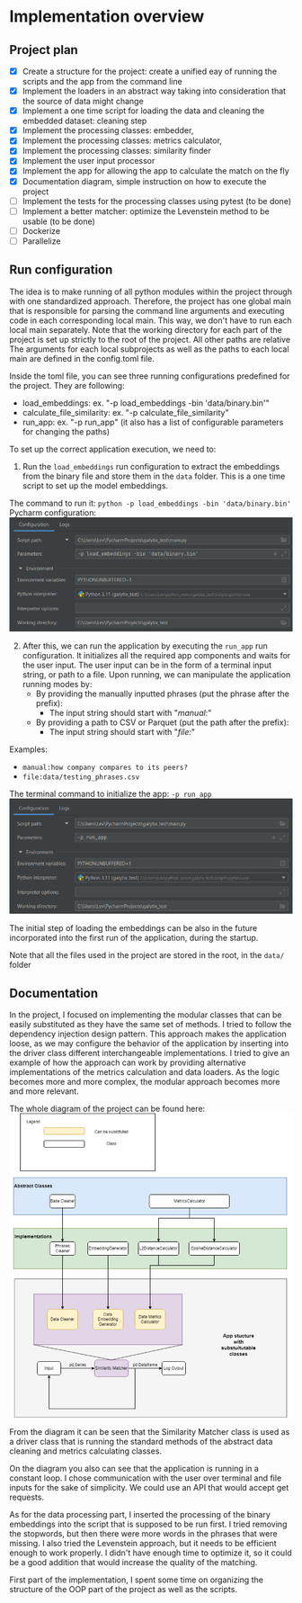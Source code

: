# Implementation overview
## Project plan
- [X] Create a structure for the project: create a unified eay of running the scripts and the app from the command line
- [X] Implement the loaders in an abstract way taking into consideration that the source of data might change
- [X] Implement a one time script for loading the data and cleaning the embedded dataset: cleaning step
- [X] Implement the processing classes: embedder, 
- [X] Implement the processing classes: metrics calculator, 
- [X] Implement the processing classes: similarity finder
- [X] Implement the user input processor
- [X] Implement the app for allowing the app to calculate the match on the fly
- [X] Documentation diagram, simple instruction on how to execute the project
- [ ] Implement the tests for the processing classes using pytest (to be done)
- [ ] Implement a better matcher: optimize the Levenstein method to be usable (to be done)
- [ ] Dockerize
- [ ] Parallelize

## Run configuration
The idea is to make running of all python modules within the project through with one standardized approach.
Therefore, the project has one global main that is responsible for parsing the command line arguments and executing
code in each corresponding local main. This way, we don't have to run each local main separately. Note that the 
working directory for each part of the project is set up strictly to the root of the project. All other paths are relative
The arguments for each local subprojects as well as the paths to each local main are defined in the config.toml file.

Inside the toml file, you can see three running configurations predefined for the project. They are following:
- load_embeddings: ex. "-p load_embeddings -bin 'data/binary.bin'"
- calculate_file_similarity: ex. "-p calculate_file_similarity"
- run_app: ex. "-p run_app" (it also has a list of configurable parameters for changing the paths)

To set up the correct application execution, we need to:
1) Run the `load_embeddings` run configuration to extract the embeddings from the binary file and store them in the
`data` folder. This is a one time script to set up the model embeddings. 

The command to run it:
   `python -p load_embeddings -bin 'data/binary.bin'`
Pycharm configuration:
![Alt text](documentation/galytix_run_config_1.png)

2) After this, we can run the application by executing the `run_app` run configuration. It initializes all the required
app components and waits for the user input. The user input can be in the form of a terminal input string, or path to a
file. Upon running, we can manipulate the application running modes by:
   - By providing the manually inputted phrases (put the phrase after the prefix):
     - The input string should start with "_manual:_"
   - By providing a path to CSV or Parquet (put the path after the prefix):
     - The input string should start with "_file:_"

Examples: 
- `manual:how company compares to its peers?`
- `file:data/testing_phrases.csv`

The terminal command to initialize the app:
   `-p run_app`
![Alt text](documentation/galytix_run_config_2.png)

The initial step of loading the embeddings can be also in the future incorporated into the first run of the application, 
during the startup.

Note that all the files used in the project are stored in the root, in the `data/` folder

## Documentation
In the project, I focused on implementing the modular classes that can be easily substituted as they have the same
set of methods. I tried to follow the dependency injection design pattern. This approach makes the application loose, as 
we may configure the behavior of the application by inserting into the driver class different interchangeable implementations.
I tried to give an example of how the approach can work by providing alternative implementations of the metrics calculation
and data loaders. As the logic becomes more and more complex, the modular approach becomes more and more relevant.


The whole diagram of the project can be found here:
![Alt text](documentation/galytix_diag.png)

From the diagram it can be seen that the Similarity Matcher class is used as a driver class
that is running the standard methods of the abstract data cleaning and metrics calculating classes.

On the diagram you also can see that the application is running in a constant loop. I chose
communication with the user over terminal and file inputs for the sake of simplicity. We could 
use an API that would accept get requests. 

As for the data processing part, I inserted the processing of the binary embeddings into the script 
that is supposed to be run first. I tried removing the stopwords, but then there were more
words in the phrases that were missing. I also tried the Levenstein approach, but it needs
to be efficient enough to work properly. I didn't have enough time to optimize it, so it could be a good addition
that would increase the quality of the matching.

First part of the implementation, I spent some time on organizing the structure of the OOP part of the project as well 
as the scripts.
